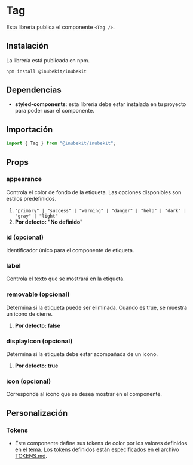 # Tag

Esta librería publica el componente `<Tag />`.

## Instalación

La librería está publicada en npm.

```bash
npm install @inubekit/inubekit
```

## Dependencias

- **styled-components**: esta librería debe estar instalada en tu proyecto para poder usar el componente.

## Importación

```jsx
import { Tag } from "@inubekit/inubekit";
```

## Props

### appearance

Controla el color de fondo de la etiqueta. Las opciones disponibles son estilos predefinidos.

1. `"primary" | "success" | "warning" | "danger" | "help" | "dark" | "gray" | "light"`
2. **Por defecto: "No definido"**

### id (opcional)

Identificador único para el componente de etiqueta.

### label

Controla el texto que se mostrará en la etiqueta.

### removable (opcional)

Determina si la etiqueta puede ser eliminada. Cuando es true, se muestra un icono de cierre.

1. **Por defecto: false**

### displayIcon (opcional)

Determina si la etiqueta debe estar acompañada de un icono.

1. **Por defecto: true**

### icon (opcional)

Corresponde al ícono que se desea mostrar en el componente.

## Personalización

### Tokens

- Este componente define sus tokens de color por los valores definidos en el tema. Los tokens definidos están especificados en el archivo [TOKENS.md](./TOKENS.md).
